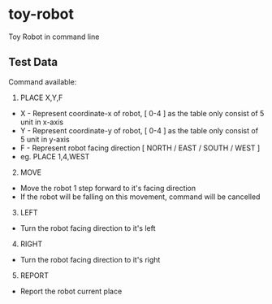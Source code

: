 # toy-robot
Toy Robot in command line

Test Data
--------------------------
Command available:
1) PLACE X,Y,F
  - X - Represent coordinate-x of robot, [ 0-4 ] as the table only consist of 5 unit in x-axis
  - Y - Represent coordinate-y of robot, [ 0-4 ] as the table only consist of 5 unit in y-axis
  - F - Represent robot facing direction [ NORTH / EAST / SOUTH / WEST ]
  - eg. PLACE 1,4,WEST
  
2) MOVE
  - Move the robot 1 step forward to it's facing direction
  - If the robot will be falling on this movement, command will be cancelled
  
3) LEFT
  - Turn the robot facing direction to it's left
  
4) RIGHT
  - Turn the robot facing direction to it's right
  
5) REPORT
  - Report the robot current place

